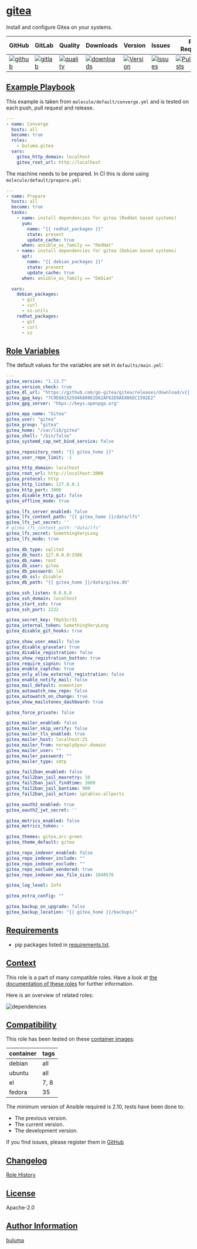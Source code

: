 # [gitea](#gitea)

Install and configure Gitea on your systems.

|GitHub|GitLab|Quality|Downloads|Version|Issues|Pull Requests|
|------|------|-------|---------|-------|------|-------------|
|[![github](https://github.com/buluma/ansible-role-gitea/workflows/Ansible%20Molecule/badge.svg)](https://github.com/buluma/ansible-role-gitea/actions)|[![gitlab](https://gitlab.com/buluma/ansible-role-gitea/badges/master/pipeline.svg)](https://gitlab.com/buluma/ansible-role-gitea)|[![quality](https://img.shields.io/ansible/quality/59670)](https://galaxy.ansible.com/buluma/gitea)|[![downloads](https://img.shields.io/ansible/role/d/59670)](https://galaxy.ansible.com/buluma/gitea)|[![Version](https://img.shields.io/github/release/buluma/ansible-role-gitea.svg)](https://github.com/buluma/ansible-role-gitea/releases/)|[![Issues](https://img.shields.io/github/issues/buluma/ansible-role-gitea.svg)](https://github.com/buluma/ansible-role-gitea/issues/)|[![PullRequests](https://img.shields.io/github/issues-pr-closed-raw/buluma/ansible-role-gitea.svg)](https://github.com/buluma/ansible-role-gitea/pulls/)|

## [Example Playbook](#example-playbook)

This example is taken from `molecule/default/converge.yml` and is tested on each push, pull request and release.
```yaml
---
- name: Converge
  hosts: all
  become: true
  roles:
    - buluma.gitea
  vars:
    gitea_http_domain: localhost
    gitea_root_url: http://localhost
```

The machine needs to be prepared. In CI this is done using `molecule/default/prepare.yml`:
```yaml
---
- name: Prepare
  hosts: all
  become: true
  tasks:
    - name: install dependencies for gitea (RedHat based systems)
      yum:
        name: "{{ redhat_packages }}"
        state: present
        update_cache: true
      when: ansible_os_family == "RedHat"
    - name: install dependencies for gitea (Debian based systems)
      apt:
        name: "{{ debian_packages }}"
        state: present
        update_cache: true
      when: ansible_os_family == "Debian"

  vars:
    debian_packages:
      - git
      - curl
      - xz-utils
    redhat_packages:
      - git
      - curl
      - xz
```


## [Role Variables](#role-variables)

The default values for the variables are set in `defaults/main.yml`:
```yaml
---
gitea_version: "1.13.7"
gitea_version_check: true
gitea_dl_url: "https://github.com/go-gitea/gitea/releases/download/v{{ gitea_version }}/gitea-{{ gitea_version }}-linux-{{ gitea_arch }}"
gitea_gpg_key: "7C9E68152594688862D62AF62D9AE806EC1592E2"
gitea_gpg_server: "hkps://keys.openpgp.org"

gitea_app_name: "Gitea"
gitea_user: "gitea"
gitea_group: "gitea"
gitea_home: "/var/lib/gitea"
gitea_shell: "/bin/false"
gitea_systemd_cap_net_bind_service: false

gitea_repository_root: "{{ gitea_home }}"
gitea_user_repo_limit: -1

gitea_http_domain: localhost
gitea_root_url: http://localhost:3000
gitea_protocol: http
gitea_http_listen: 127.0.0.1
gitea_http_port: 3000
gitea_disable_http_git: false
gitea_offline_mode: true

gitea_lfs_server_enabled: false
gitea_lfs_content_path: "{{ gitea_home }}/data/lfs"
gitea_lfs_jwt_secret: ''
# gitea_lfs_content_path: "data/lfs"
gitea_lfs_secret: SomethingVeryLong
gitea_lfs_mode: true

gitea_db_type: sqlite3
gitea_db_host: 127.0.0.0:3306
gitea_db_name: root
gitea_db_user: gitea
gitea_db_password: lel
gitea_db_ssl: disable
gitea_db_path: "{{ gitea_home }}/data/gitea.db"

gitea_ssh_listen: 0.0.0.0
gitea_ssh_domain: localhost
gitea_start_ssh: true
gitea_ssh_port: 2222

gitea_secret_key: T0pS3cr31
gitea_internal_token: SomethingVeryLong
gitea_disable_git_hooks: true

gitea_show_user_email: false
gitea_disable_gravatar: true
gitea_disable_registration: false
gitea_show_registration_button: true
gitea_require_signin: true
gitea_enable_captcha: true
gitea_only_allow_external_registration: false
gitea_enable_notify_mail: false
gitea_mail_default: onmention
gitea_autowatch_new_repo: false
gitea_autowatch_on_change: true
gitea_show_mailstones_dashboard: true

gitea_force_private: false

gitea_mailer_enabled: false
gitea_mailer_skip_verify: false
gitea_mailer_tls_enabled: true
gitea_mailer_host: localhost:25
gitea_mailer_from: noreply@your.domain
gitea_mailer_user: ""
gitea_mailer_password: ""
gitea_mailer_type: smtp

gitea_fail2ban_enabled: false
gitea_fail2ban_jail_maxretry: 10
gitea_fail2ban_jail_findtime: 3600
gitea_fail2ban_jail_bantime: 900
gitea_fail2ban_jail_action: iptables-allports

gitea_oauth2_enabled: true
gitea_oauth2_jwt_secret: ''

gitea_metrics_enabled: false
gitea_metrics_token: ~

gitea_themes: gitea,arc-green
gitea_theme_default: gitea

gitea_repo_indexer_enabled: false
gitea_repo_indexer_include: ""
gitea_repo_indexer_exclude: ""
gitea_repo_exclude_vendored: true
gitea_repo_indexer_max_file_size: 1048576

gitea_log_level: Info

gitea_extra_config: ""

gitea_backup_on_upgrade: false
gitea_backup_location: "{{ gitea_home }}/backups/"
```

## [Requirements](#requirements)

- pip packages listed in [requirements.txt](https://github.com/buluma/ansible-role-gitea/blob/main/requirements.txt).


## [Context](#context)

This role is a part of many compatible roles. Have a look at [the documentation of these roles](https://buluma.github.io/) for further information.

Here is an overview of related roles:

![dependencies](https://raw.githubusercontent.com/buluma/ansible-role-gitea/png/requirements.png "Dependencies")

## [Compatibility](#compatibility)

This role has been tested on these [container images](https://hub.docker.com/u/buluma):

|container|tags|
|---------|----|
|debian|all|
|ubuntu|all|
|el|7, 8|
|fedora|35|

The minimum version of Ansible required is 2.10, tests have been done to:

- The previous version.
- The current version.
- The development version.



If you find issues, please register them in [GitHub](https://github.com/buluma/ansible-role-gitea/issues)

## [Changelog](#changelog)

[Role History](https://github.com/buluma/ansible-role-gitea/blob/master/CHANGELOG.md)

## [License](#license)

Apache-2.0

## [Author Information](#author-information)

[buluma](https://buluma.github.io/)
